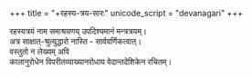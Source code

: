 +++
title = "+रहस्य-त्रय-सारः"
unicode_script = "devanagari"
+++

रहस्यत्रयं नाम समाश्रयणय् उपदिश्यमानं मन्त्रत्रयम्।  
अत्र साक्षात्-श्रुत्युद्धारो नास्ति - सार्ववर्णिकत्वात्।  
वस्तुतो न लेख्यम् अपि  
कालानुरोधेन विपरीतव्याख्यानरोधाय वेदान्तदेशिकेन रचितम्।  